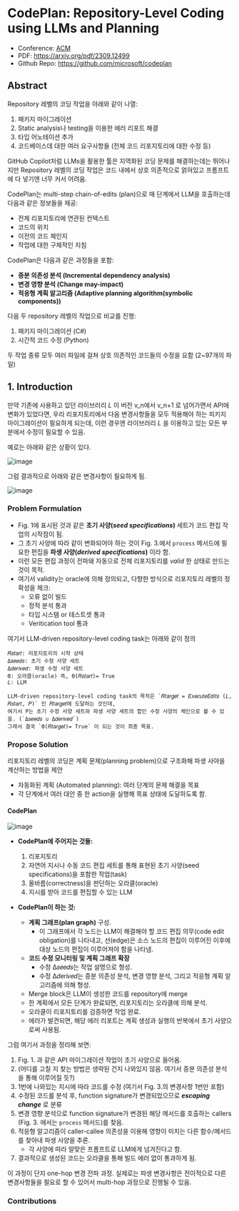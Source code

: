# CodePlan: Repository-Level Coding using LLMs and Planning

- Conference: [ACM](https://dl.acm.org/)
- PDF: https://arxiv.org/pdf/2309.12499
- Github Repo: https://github.com/microsoft/codeplan

## Abstract

Repository 레벨의 코딩 작업을 아래와 같이 나열:
1. 패키지 마이그레이션
2. Static analysis나 testing을 이용한 에러 리포트 해결
3. 타입 어노테이션 추가
4. 코드베이스데 대한 여러 요구사항들 (전체 코드 리포지토리에 대한 수정 등)

GitHub Copilot처럼 LLMs을 활용한 툴은 지역화된 코딩 문제를 해결하는데는 뛰어나지만 Repository 레벨의 코딩 작업은 코드 내에서 상호 의존적으로 얽혀있고 프롬프트에 다 넣기엔 너무 커서 어려움.

CodePlan는 multi-step chain-of-edits (plan)으로 매 단계에서 LLM을 호출하는데 다음과 같은 정보들을 제공:
- 전체 리포지토리에 연관된 컨텍스트
- 코드의 위치
- 이전의 코드 체인지
- 작업에 대한 구체적인 지침

CodePlan은 다음과 같은 과정들을 포함:
- **증분 의존성 분석 (Incremental dependency analysis)**
- **변경 영향 분석 (Change may-impact)**
- **적응형 계획 알고리즘 (Adaptive planning algorithm(symbolic components))**

다음 두 repository 레벨의 작업으로 비교를 진행:
1. 패키지 마이그레이션 (C#)
2. 시간적 코드 수정 (Python)

두 작업 종류 모두 여러 파일에 걸쳐 상호 의존적인 코드들의 수정을 요함 (2~97개의 파일)

## 1. Introduction

만약 기존에 사용하고 있던 라이브러리 _L_ 이 버전 v_n에서 v_n+1 로 넘어가면서 API에 변화가 있었다면, 
우리 리포지토리에서 다음 변경사항들을 모두 적용해야 하는 피키지 마이그레이션이 필요하게 되는데, 이런 경우엔 라이브러리 _L_ 을 이용하고 있는 모든 부분에서 수정이 필요할 수 있음.

예로는 아래와 같은 상황이 있다.

![image](https://github.com/user-attachments/assets/14902c4c-0220-4d89-a5e0-4ab90196c454)

그럼 결과적으로 아래와 같은 변경사항이 필요하게 됨.

![image](https://github.com/user-attachments/assets/06232ae1-7632-4e97-a05d-c2a65f49b392)

### Problem Formulation

* Fig. 1에 표시된 것과 같은 **초기 사양(_seed specifications_)** 세트가 코드 편집 작업의 시작점이 됨.
* 그 초기 사양에 따라 같이 변화되어야 하는 것이 Fig. 3.에서 `process` 메서드에 필요한 편집을 **파생 사양(_derived specifications_)** 이라 함.
* 이런 모든 편집 과정이 전파돼 자동으로 전체 리포지토리를 _valid_ 한 상태로 만드는 것이 목적.
* 여기서 validity는 oracle에 의해 정의되고, 다향한 방식으로 리포지토리 레벨의 정확성을 체크:
    * 오류 없이 빌드
    * 정적 분석 통과
    * 타입 시스템 or 테스트셋 통과
    * Veritication tool 통과

여기서 LLM-driven repository-level coding task는 아래와 같이 정의
```
𝑅𝑠𝑡𝑎𝑟𝑡: 리포지토리의 시작 상태
Δ𝑠𝑒𝑒𝑑𝑠: 초기 수정 사양 세트
Δ𝑑𝑒𝑟𝑖𝑣𝑒𝑑: 파생 수정 사양 세트
Θ: 오라클(oracle) 즉, Θ(𝑅𝑠𝑡𝑎𝑟𝑡)= True
𝐿: LLM 

LLM-driven repository-level coding task의 목적은 `𝑅𝑡𝑎𝑟𝑔𝑒𝑡 = 𝐸𝑥𝑒𝑐𝑢𝑡𝑒𝐸𝑑𝑖𝑡𝑠 (𝐿, 𝑅𝑠𝑡𝑎𝑟𝑡, 𝑃)` 인 𝑅𝑡𝑎𝑟𝑔𝑒𝑡에 도달하는 것인데, 
여기서 P는 초기 수정 사양 세트와 파생 사양 세트의 합인 수정 사양의 체인으로 볼 수 있음. (`Δ𝑠𝑒𝑒𝑑𝑠 ∪ Δ𝑑𝑒𝑟𝑖𝑣𝑒𝑑`)
그래서 결국 `Θ(𝑅𝑡𝑎𝑟𝑔𝑒𝑡)= True` 이 되는 것이 최종 목표.
```

### Propose Solution

리포지토리 레벨의 코딩은 계획 문제(planning problem)으로 구조화해 파생 사야을 계산하는 방법을 제안
* 자동화된 계획 (Automated planning): 여러 단계의 문제 해결을 목표
* 각 단계에서 여러 대안 중 한 action을 실행해 목표 상태에 도달하도록 함.

#### CodePlan

![image](https://github.com/user-attachments/assets/95245632-904f-4a6b-bc8d-99644b71eba4)

* **CodePlan에 주어지는 것들:**
  1. 리포지토리
  2. 자연어 지시나 수동 코드 편집 세트를 통해 표현된 초기 사양(seed specifications)을 포함한 작업(task)
  3. 올바름(correctness)을 판단하는 오라클(oracle)
  4. 지시를 받아 코드를 편집할 수 있는 LLM
 
* **CodePlan이 하는 것:**
   - **계획 그래프(plan graph)** 구성.
      - 이 그래프에서 각 노드는 LLM이 해결해야 할 코드 편집 의무(code edit obligation)를 나타내고, 선(edge)은 소스 노드의 편집이 이루어진 이후에 대상 노드의 편집이 이루어져야 함을 나타냄.
   - **코드 수정 모니터링 및 계획 그래프 확장**
      - 수정 Δ𝑠𝑒𝑒𝑑𝑠는 작업 설명으로 형성.
      - 수정 Δ𝑑𝑒𝑟𝑖𝑣𝑒𝑑는 증분 의존성 분석, 변경 영향 분석, 그리고 적응형 계획 알고리즘에 의해 형성.
   - Merge block은 LLM이 생성한 코드를 repository에 merge
   - 한 계획에서 모든 단계가 완료되면, 리포지토리는 오라클에 의해 분석.
   - 오라클이 리포지토리를 검증하면 작업 완료.
   - 에러가 발견되면, 해당 에러 리포트는 계획 생성과 실행의 반복에서 초기 사양으로써 사용됨.
 
그럼 여기서 과정을 정리해 보면:
1. Fig. 1. 과 같은 API 마이그레이션 작업이 초기 사양으로 들어옴.
2. (어디를 고칠 지 찾는 방법은 생략된 건지 나와있지 않음. 여기서 증분 의존성 분석을 통해 이루어질 듯?)
3. 1번에 나와있는 지시에 따라 코드를 수정 (여기서 Fig. 3.의 변경사항 1번만 포함)
4. 수정된 코드를 분석 후, function signature가 변경되었으므로 **_escaping change_** 로 분류
5. 변경 영향 분석으로 function signature가 변경된 해당 메서드를 호출하는 callers (Fig. 3. 에서는 `process` 메서드)를 찾음.
6. 적응형 알고리즘이 caller-callee 의존성을 이용해 영향이 미치는 다른 함수/메서드를 찾아내 파생 사양을 추론.
   - 각 사양에 따라 알맞은 프롬프트로 LLM에게 넘겨진다고 함.
7. 결과적으로 생성된 코드는 오라클을 통해 빌드 에러 없이 통과하게 됨.

이 과정이 단지 one-hop 변경 전파 과정. 실제로는 파생 변경사항은 전이적으로 다른 변경사항들을 필요로 할 수 있어서 multi-hop 과정으로 진행될 수 있음.

### Contributions



